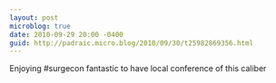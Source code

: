 ```yaml
---
layout: post
microblog: true
date: 2010-09-29 20:00 -0400
guid: http://padraic.micro.blog/2010/09/30/t25982869356.html
---
```

Enjoying #surgecon fantastic to have local conference of this caliber
